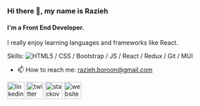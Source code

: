 ### Hi there 👋, my name is Razieh
#### I'm a Front End Developer.
I really enjoy learning languages and frameworks like React.

Skills: ![HTML5](https://img.shields.io/badge/html5-%23E34F26.svg?style=for-the-badge&logo=html5&logoColor=white) / CSS / Bootstrap / JS / React / Redux / Git / MUI

- 📫 How to reach me: razieh.boroon@gmail.com 


[<img src='https://cdn.jsdelivr.net/npm/simple-icons@3.0.1/icons/linkedin.svg' alt='linkedin' height='40'>](https://www.linkedin.com/in/razieh-boroon/)  [<img src='https://cdn.jsdelivr.net/npm/simple-icons@3.0.1/icons/twitter.svg' alt='twitter' height='40'>](https://twitter.com/RaziehBoroon)  [<img src='https://cdn.jsdelivr.net/npm/simple-icons@3.0.1/icons/stackoverflow.svg' alt='stackoverflow' height='40'>](https://stackoverflow.com/users/12824469/razieh-boroon)  [<img src='https://cdn.jsdelivr.net/npm/simple-icons@3.0.1/icons/icloud.svg' alt='website' height='40'>](http://rboroon.com/)  

